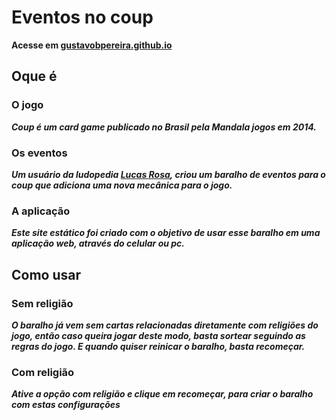 # Eventos no coup

**Acesse em [gustavobpereira.github.io](https://gustavobpereira.github.io/)**

## Oque é

### O jogo
**_Coup é um card game publicado no Brasil pela Mandala jogos em 2014._**

### Os eventos
**_Um usuário da ludopedia [Lucas Rosa](https://www.ludopedia.com.br/jogo/coup/anexos/90174), criou um baralho de eventos para o coup que adiciona uma nova mecânica para o jogo._**

### A aplicação
**_Este site estático foi criado com o objetivo de usar esse baralho em uma aplicação web, através do celular ou pc._**

## Como usar

### Sem religião
**_O baralho já vem sem cartas relacionadas diretamente com religiões do jogo, então caso queira jogar deste modo, basta sortear seguindo as regras do jogo. E quando quiser reinicar o baralho, basta recomeçar._**

### Com religião

**_Ative a opção com religião e clique em recomeçar, para criar o baralho com estas configurações_**
